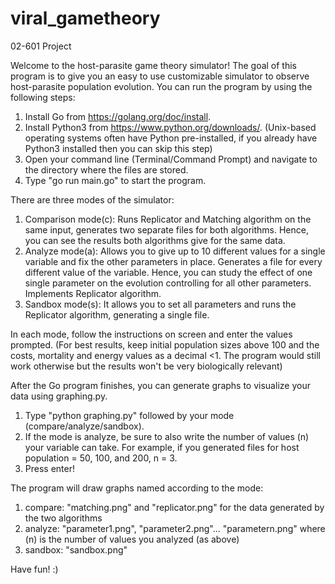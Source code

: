 # viral_gametheory
02-601 Project

Welcome to the host-parasite game theory simulator! The goal of this program is
to give you an easy to use customizable simulator to observe host-parasite population
evolution. You can run the program by using the following steps:

1. Install Go from https://golang.org/doc/install.
2. Install Python3 from https://www.python.org/downloads/. (Unix-based operating
   systems often have Python pre-installed, if you already have Python3 installed
   then you can skip this step)
3. Open your command line (Terminal/Command Prompt) and navigate to the directory
   where the files are stored.
4. Type "go run main.go" to start the program.

There are three modes of the simulator:

1. Comparison mode(c): Runs Replicator and Matching algorithm on the same input,
   generates two separate files for both algorithms. Hence, you can see the results
   both algorithms give for the same data.
2. Analyze mode(a): Allows you to give up to 10 different values for a single
   variable and fix the other parameters in place. Generates a file for every
   different value of the variable. Hence, you can study the effect of one single
   parameter on the evolution controlling for all other parameters. Implements
   Replicator algorithm.
3. Sandbox mode(s): It allows you to set all parameters and runs the Replicator
   algorithm, generating a single file.

In each mode, follow the instructions on screen and enter the values prompted.
(For best results, keep initial population sizes above 100 and the costs, mortality
and energy values as a decimal <1. The program would still work otherwise but the
results won't be very biologically relevant)

After the Go program finishes, you can generate graphs to visualize your data using
graphing.py.

1. Type "python graphing.py" followed by your mode (compare/analyze/sandbox).
2. If the mode is analyze, be sure to also write the number of values (n) your variable
   can take. For example, if you generated files for host population = 50, 100, and 200,
   n = 3.
3. Press enter!

The program will draw graphs named according to the mode:

1. compare: "matching.png" and "replicator.png" for the data generated by the two
            algorithms
2. analyze: "parameter1.png", "parameter2.png"... "parametern.png" where (n) is the
            number of values you analyzed (as above)
3. sandbox: "sandbox.png"

Have fun! :)
